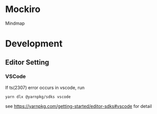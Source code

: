 # Mockiro
Mindmap


# Development
## Editor Setting
### VSCode
If ts(2307) error occurs in vscode, run

```
yarn dlx @yarnpkg/sdks vscode
```

see https://yarnpkg.com/getting-started/editor-sdks#vscode for detail
